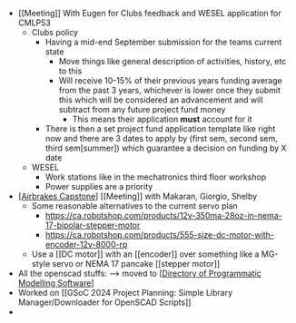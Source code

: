 - [[Meeting]] With Eugen for Clubs feedback and WESEL application for CMLP53
	- Clubs policy
		- Having a mid-end September submission for the teams current state
			- Move things like general description of activities, history, etc to this
			- Will receive 10-15% of their previous years funding average from the past 3 years, whichever is lower once they submit this which will be considered an advancement and will subtract from any future project fund money
				- This means their application **must** account for it
		- There is then a set project fund application template like right now and there are 3 dates to apply by (first sem, second sem, third sem[summer]) which guarantee a decision on funding by X date
	- WESEL
		- Work stations like in the mechatronics third floor workshop
		- Power supplies are a priority
- [[Airbrakes Capstone]] [[Meeting]] with Makaran, Giorgio, Shelby
	- Some reasonable alternatives to the current servo plan
		- https://ca.robotshop.com/products/12v-350ma-28oz-in-nema-17-bipolar-stepper-motor
		- https://ca.robotshop.com/products/555-size-dc-motor-with-encoder-12v-8000-rp
	- Use a [[DC motor]] with an [[encoder]] over something like a MG-style servo or NEMA 17 pancake [[stepper motor]]
- All the openscad stuffs: --> moved to [[Directory of Programmatic Modelling Software]]
- Worked on [[GSoC 2024 Project Planning: Simple Library Manager/Downloader for OpenSCAD Scripts]]
-

[//begin]: # "Autogenerated link references for markdown compatibility"
[Airbrakes Capstone]: <../pages-ls/Airbrakes Capstone> "Airbrakes Capstone"
[Directory of Programmatic Modelling Software]: <../pages-ls/Directory of Programmatic Modelling Software> "Directory of Programmatic Modelling Software"
[//end]: # "Autogenerated link references"